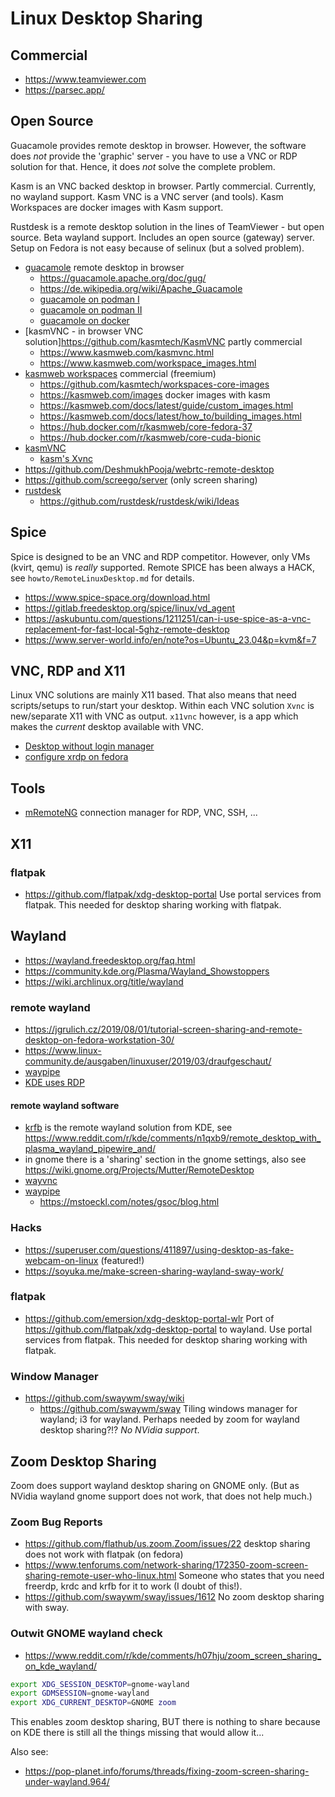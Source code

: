 # Linux Desktop Sharing

## Commercial

* https://www.teamviewer.com
* https://parsec.app/

## Open Source

Guacamole provides remote desktop in browser. However, the software does _not_
provide the 'graphic' server - you have to use a VNC or RDP solution for
that. Hence, it does _not_ solve the complete problem.

Kasm is an VNC backed desktop in browser. Partly commercial. Currently, 
no wayland support. Kasm VNC is a VNC server (and tools). Kasm Workspaces
are docker images with Kasm support.

Rustdesk is a remote desktop solution in the lines of TeamViewer - but open
source. Beta wayland support. Includes an open source (gateway) server. 
Setup on Fedora is not easy because of selinux (but a solved problem).

* [guacamole](https://guacamole.apache.org/) remote desktop in browser
  + https://guacamole.apache.org/doc/gug/
  + https://de.wikipedia.org/wiki/Apache_Guacamole
  + [guacamole on podman I](https://gist.github.com/dmi3mis/1e7dc9c5d423ab588d555f0a2c399f26)
  + [guacamole on podman II](https://linuxhistory.com/2021/01/16/apache-guacamole-on-podman/)
  + [guacamole on docker](https://guacamole.apache.org/doc/gug/guacamole-docker.html)
* [kasmVNC - in browser VNC solution]https://github.com/kasmtech/KasmVNC partly commercial
  + https://www.kasmweb.com/kasmvnc.html
  + https://www.kasmweb.com/workspace_images.html
* [kasmweb workspaces](https://kasmweb.com/workspaces) commercial (freemium)
  + https://github.com/kasmtech/workspaces-core-images
  + https://kasmweb.com/images docker images with kasm
  + https://kasmweb.com/docs/latest/guide/custom_images.html
  + https://kasmweb.com/docs/latest/how_to/building_images.html
  + https://hub.docker.com/r/kasmweb/core-fedora-37
  + https://hub.docker.com/r/kasmweb/core-cuda-bionic
* [kasmVNC](https://www.kasmweb.com/kasmvnc/docs/latest/serverside.html)
  + [kasm's Xvnc](https://www.kasmweb.com/kasmvnc/docs/latest/man/Xvnc.html)
* https://github.com/DeshmukhPooja/webrtc-remote-desktop
* https://github.com/screego/server (only screen sharing)
* [rustdesk](https://rustdesk.com/)
  + https://github.com/rustdesk/rustdesk/wiki/Ideas

## Spice

Spice is designed to be an VNC and RDP competitor. However, only VMs (kvirt, qemu) 
is _really_ supported. Remote SPICE has been always a HACK, see
`howto/RemoteLinuxDesktop.md` for details.

* https://www.spice-space.org/download.html
* https://gitlab.freedesktop.org/spice/linux/vd_agent
* https://askubuntu.com/questions/1211251/can-i-use-spice-as-a-vnc-replacement-for-fast-local-5ghz-remote-desktop
* https://www.server-world.info/en/note?os=Ubuntu_23.04&p=kvm&f=7

## VNC, RDP and X11

Linux VNC solutions are mainly X11 based. That also means that need scripts/setups to
run/start your desktop. Within each VNC solution `Xvnc` is new/separate X11 with VNC
as output. `x11vnc` however, is a app which makes the _current_ desktop available with VNC.

* [Desktop without login manager](https://wiki.archlinux.de/title/Desktop_starten_ohne_Loginmanager)
* [configure xrdp on fedora](https://www.linuxquestions.org/questions/fedora-35/help-with-configuring-xrdp-to-use-kde-instead-of-gnome-for-desktop-fedora-37-wayland-4175720229/)


## Tools

* [mRemoteNG](https://mremoteng.org/) connection manager for RDP, VNC, SSH, ...

## X11

### flatpak

* https://github.com/flatpak/xdg-desktop-portal
  Use portal services from flatpak. This needed for desktop sharing working
  with flatpak.

## Wayland

* https://wayland.freedesktop.org/faq.html
* https://community.kde.org/Plasma/Wayland_Showstoppers
* https://wiki.archlinux.org/title/wayland

### remote wayland

* https://jgrulich.cz/2019/08/01/tutorial-screen-sharing-and-remote-desktop-on-fedora-workstation-30/
* https://www.linux-community.de/ausgaben/linuxuser/2019/03/draufgeschaut/
* [waypipe](https://access.redhat.com/documentation/en-us/red_hat_enterprise_linux/9/html/getting_started_with_the_gnome_desktop_environment/remotely-accessing-an-individual-application-wayland_getting-started-with-the-gnome-desktop-environment)
* [KDE uses RDP](https://planet.kde.org/arjen-hiemstra-2023-08-08-remote-desktop-using-the-rdp-protocol-for-plasma-wayland/)

#### remote wayland software

* [krfb](https://userbase.kde.org/Krfb) is the remote wayland solution from KDE, see https://www.reddit.com/r/kde/comments/n1qxb9/remote_desktop_with_plasma_wayland_pipewire_and/
* in gnome there is a 'sharing' section in the gnome settings, also see
  https://wiki.gnome.org/Projects/Mutter/RemoteDesktop
* [wayvnc](https://github.com/any1/wayvnc)
* [waypipe](https://gitlab.freedesktop.org/mstoeckl/waypipe/)
  + https://mstoeckl.com/notes/gsoc/blog.html

### Hacks

* https://superuser.com/questions/411897/using-desktop-as-fake-webcam-on-linux (featured!)
* https://soyuka.me/make-screen-sharing-wayland-sway-work/

### flatpak

* https://github.com/emersion/xdg-desktop-portal-wlr
  Port of https://github.com/flatpak/xdg-desktop-portal to wayland.
  Use portal services from flatpak. This needed for desktop sharing working
  with flatpak.

### Window Manager

* https://github.com/swaywm/sway/wiki
  + https://github.com/swaywm/sway
  Tiling windows manager for wayland; i3 for wayland. 
  Perhaps needed by zoom for wayland desktop sharing?!? 
  _No NVidia support_.

## Zoom Desktop Sharing

Zoom does support wayland desktop sharing on GNOME only. (But as NVidia 
wayland gnome support does not work, that does not help much.)

### Zoom Bug Reports

* https://github.com/flathub/us.zoom.Zoom/issues/22
  desktop sharing does not work with flatpak (on fedora)
* https://www.tenforums.com/network-sharing/172350-zoom-screen-sharing-remote-user-who-linux.html
  Someone who states that you need freerdp, krdc and krfb for it to work (I doubt of this!).
* https://github.com/swaywm/sway/issues/1612
  No zoom desktop sharing with sway.
  

### Outwit GNOME wayland check

* https://www.reddit.com/r/kde/comments/h07hju/zoom_screen_sharing_on_kde_wayland/

```bash
export XDG_SESSION_DESKTOP=gnome-wayland
export GDMSESSION=gnome-wayland
export XDG_CURRENT_DESKTOP=GNOME zoom
```

This enables zoom desktop sharing, BUT there is nothing to share because
on KDE there is still all the things missing that would allow it...

Also see:
* https://pop-planet.info/forums/threads/fixing-zoom-screen-sharing-under-wayland.964/

